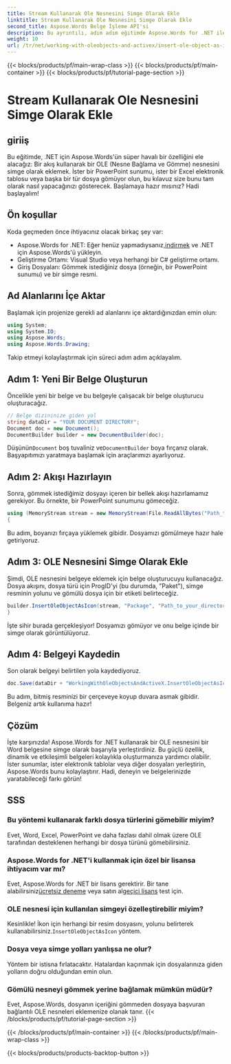 ```yaml
---
title: Stream Kullanarak Ole Nesnesini Simge Olarak Ekle
linktitle: Stream Kullanarak Ole Nesnesini Simge Olarak Ekle
second_title: Aspose.Words Belge İşleme API'si
description: Bu ayrıntılı, adım adım eğitimde Aspose.Words for .NET ile bir akış kullanarak bir OLE nesnesinin simge olarak nasıl ekleneceğini öğrenin.
weight: 10
url: /tr/net/working-with-oleobjects-and-activex/insert-ole-object-as-icon-using-stream/
---
```


{{< blocks/products/pf/main-wrap-class >}}
{{< blocks/products/pf/main-container >}}
{{< blocks/products/pf/tutorial-page-section >}}

# Stream Kullanarak Ole Nesnesini Simge Olarak Ekle

## giriiş

Bu eğitimde, .NET için Aspose.Words'ün süper havalı bir özelliğini ele alacağız: Bir akış kullanarak bir OLE (Nesne Bağlama ve Gömme) nesnesini simge olarak eklemek. İster bir PowerPoint sunumu, ister bir Excel elektronik tablosu veya başka bir tür dosya gömüyor olun, bu kılavuz size bunu tam olarak nasıl yapacağınızı gösterecek. Başlamaya hazır mısınız? Hadi başlayalım!

## Ön koşullar

Koda geçmeden önce ihtiyacınız olacak birkaç şey var:

-  Aspose.Words for .NET: Eğer henüz yapmadıysanız,[indirmek](https://releases.aspose.com/words/net/) ve .NET için Aspose.Words'ü yükleyin.
- Geliştirme Ortamı: Visual Studio veya herhangi bir C# geliştirme ortamı.
- Giriş Dosyaları: Gömmek istediğiniz dosya (örneğin, bir PowerPoint sunumu) ve bir simge resmi.

## Ad Alanlarını İçe Aktar

Başlamak için projenize gerekli ad alanlarını içe aktardığınızdan emin olun:

```csharp
using System;
using System.IO;
using Aspose.Words;
using Aspose.Words.Drawing;
```

Takip etmeyi kolaylaştırmak için süreci adım adım açıklayalım.

## Adım 1: Yeni Bir Belge Oluşturun

Öncelikle yeni bir belge ve bu belgeyle çalışacak bir belge oluşturucu oluşturacağız.

```csharp
// Belge dizininize giden yol
string dataDir = "YOUR DOCUMENT DIRECTORY";
Document doc = new Document();
DocumentBuilder builder = new DocumentBuilder(doc);
```

 Düşünün`Document` boş tuvaliniz ve`DocumentBuilder` boya fırçanız olarak. Başyapıtımızı yaratmaya başlamak için araçlarımızı ayarlıyoruz.

## Adım 2: Akışı Hazırlayın

Sonra, gömmek istediğimiz dosyayı içeren bir bellek akışı hazırlamamız gerekiyor. Bu örnekte, bir PowerPoint sunumunu gömeceğiz.

```csharp
using (MemoryStream stream = new MemoryStream(File.ReadAllBytes("Path_to_your_directory/Presentation.pptx")))
{
```

Bu adım, boyanızı fırçaya yüklemek gibidir. Dosyamızı gömülmeye hazır hale getiriyoruz.

## Adım 3: OLE Nesnesini Simge Olarak Ekle

Şimdi, OLE nesnesini belgeye eklemek için belge oluşturucuyu kullanacağız. Dosya akışını, dosya türü için ProgID'yi (bu durumda, "Paket"), simge resminin yolunu ve gömülü dosya için bir etiketi belirteceğiz.

```csharp
builder.InsertOleObjectAsIcon(stream, "Package", "Path_to_your_directory/Logo icon.ico", "My embedded file");
}
```

İşte sihir burada gerçekleşiyor! Dosyamızı gömüyor ve onu belge içinde bir simge olarak görüntülüyoruz.

## Adım 4: Belgeyi Kaydedin

Son olarak belgeyi belirtilen yola kaydediyoruz.

```csharp
doc.Save(dataDir + "WorkingWithOleObjectsAndActiveX.InsertOleObjectAsIconUsingStream.docx");
```

Bu adım, bitmiş resminizi bir çerçeveye koyup duvara asmak gibidir. Belgeniz artık kullanıma hazır!

## Çözüm

İşte karşınızda! Aspose.Words for .NET kullanarak bir OLE nesnesini bir Word belgesine simge olarak başarıyla yerleştirdiniz. Bu güçlü özellik, dinamik ve etkileşimli belgeleri kolaylıkla oluşturmanıza yardımcı olabilir. İster sunumlar, ister elektronik tablolar veya diğer dosyaları yerleştirin, Aspose.Words bunu kolaylaştırır. Hadi, deneyin ve belgelerinizde yaratabileceği farkı görün!

## SSS

### Bu yöntemi kullanarak farklı dosya türlerini gömebilir miyim?
Evet, Word, Excel, PowerPoint ve daha fazlası dahil olmak üzere OLE tarafından desteklenen herhangi bir dosya türünü gömebilirsiniz.

### Aspose.Words for .NET'i kullanmak için özel bir lisansa ihtiyacım var mı?
 Evet, Aspose.Words for .NET bir lisans gerektirir. Bir tane alabilirsiniz[ücretsiz deneme](https://releases.aspose.com/) veya satın al[geçici lisans](https://purchase.aspose.com/temporary-license/) test için.

### OLE nesnesi için kullanılan simgeyi özelleştirebilir miyim?
 Kesinlikle! İkon için herhangi bir resim dosyasını, yolunu belirterek kullanabilirsiniz.`InsertOleObjectAsIcon` yöntem.

### Dosya veya simge yolları yanlışsa ne olur?
Yöntem bir istisna fırlatacaktır. Hatalardan kaçınmak için dosyalarınıza giden yolların doğru olduğundan emin olun.

### Gömülü nesneyi gömmek yerine bağlamak mümkün müdür?
Evet, Aspose.Words, dosyanın içeriğini gömmeden dosyaya başvuran bağlantılı OLE nesneleri eklemenize olanak tanır.
{{< /blocks/products/pf/tutorial-page-section >}}

{{< /blocks/products/pf/main-container >}}
{{< /blocks/products/pf/main-wrap-class >}}

{{< blocks/products/products-backtop-button >}}
